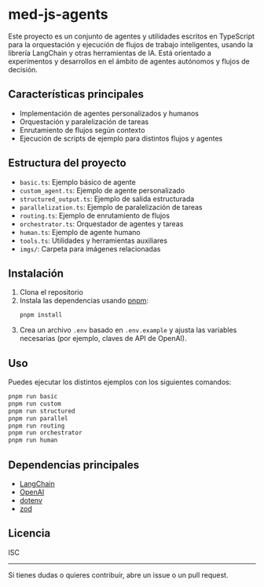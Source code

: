 # med-js-agents

Este proyecto es un conjunto de agentes y utilidades escritos en TypeScript para la orquestación y ejecución de flujos de trabajo inteligentes, usando la librería LangChain y otras herramientas de IA. Está orientado a experimentos y desarrollos en el ámbito de agentes autónomos y flujos de decisión.

## Características principales
- Implementación de agentes personalizados y humanos
- Orquestación y paralelización de tareas
- Enrutamiento de flujos según contexto
- Ejecución de scripts de ejemplo para distintos flujos y agentes

## Estructura del proyecto
- `basic.ts`: Ejemplo básico de agente
- `custom_agent.ts`: Ejemplo de agente personalizado
- `structured_output.ts`: Ejemplo de salida estructurada
- `parallelization.ts`: Ejemplo de paralelización de tareas
- `routing.ts`: Ejemplo de enrutamiento de flujos
- `orchestrator.ts`: Orquestador de agentes y tareas
- `human.ts`: Ejemplo de agente humano
- `tools.ts`: Utilidades y herramientas auxiliares
- `imgs/`: Carpeta para imágenes relacionadas

## Instalación
1. Clona el repositorio
2. Instala las dependencias usando [pnpm](https://pnpm.io/):
   ```bash
   pnpm install
   ```
3. Crea un archivo `.env` basado en `.env.example` y ajusta las variables necesarias (por ejemplo, claves de API de OpenAI).

## Uso
Puedes ejecutar los distintos ejemplos con los siguientes comandos:

```bash
pnpm run basic
pnpm run custom
pnpm run structured
pnpm run parallel
pnpm run routing
pnpm run orchestrator
pnpm run human
```

## Dependencias principales
- [LangChain](https://js.langchain.com/)
- [OpenAI](https://platform.openai.com/docs/api-reference)
- [dotenv](https://www.npmjs.com/package/dotenv)
- [zod](https://zod.dev/)

## Licencia
ISC

---

Si tienes dudas o quieres contribuir, abre un issue o un pull request.
